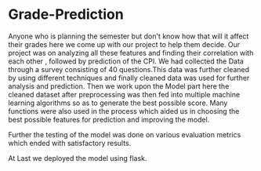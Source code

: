 # Grade-Prediction
Anyone who is  planning the semester but don't know how that will it affect their grades here we come up with our project to help them decide.
Our project was on analyzing all these features and finding their correlation with each other , followed by prediction of the CPI. We had collected the Data through
a survey consisting of 40 questions.This data was further cleaned by using different techniques and finally cleaned data was used for further analysis and prediction.
Then we work upon the Model part here the cleaned dataset after preprocessing was then fed into multiple machine learning algorithms so as to generate the best possible score. Many functions were also used in the process which aided us in choosing the best possible features for prediction and improving the model.

 Further the testing of the model was done on various evaluation metrics which ended with satisfactory results.

At Last we deployed the model using flask.


